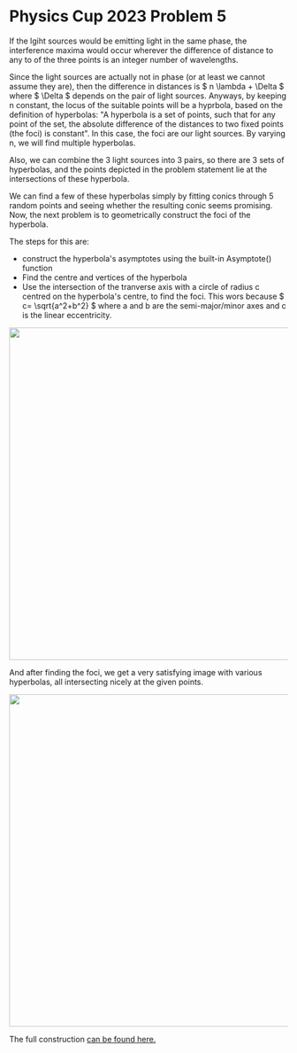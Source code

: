 # Physics Cup 2023 Problem 5

If the lgiht sources would be emitting light in the same phase, the interference maxima would occur wherever the difference of distance to any to of the three points is an integer number of wavelengths. 

Since the light sources are actually not in phase (or at least we cannot assume they are), then the difference in distances is $ n \\lambda + \\Delta $ where $ \\Delta $ depends on the pair of light sources. Anyways, by keeping n constant, the locus of the suitable points will be a hyprbola, based on the definition of hyperbolas: "A hyperbola is a set of points, such that for any point of the set, the absolute difference of the distances to two fixed points (the foci) is constant". In this case, the foci are our light sources. By varying n, we will find multiple hyperbolas. 

Also, we can combine the 3 light sources into 3 pairs, so there are 3 sets of hyperbolas, and the points depicted in the problem statement lie at the intersections of these hyperbola.

We can find a few of these hyperbolas simply by fitting conics through 5 random points and seeing whether the resulting conic seems promising. Now, the next problem is to geometrically construct the foci of the hyperbola.

The steps for this are:
- construct the hyperbola's asymptotes using the built-in Asymptote() function
- Find the centre and vertices of the hyperbola
- Use the intersection of the tranverse axis with a circle of radius c centred on the hyperbola's centre, to find the foci. This wors because $ c= \\sqrt{a^2+b^2} $ where a and b are the semi-major/minor axes and c is the linear eccentricity.

<img src="../articles/PC/PC23/foci.png" width="600px" height="auto">

And after finding the foci, we get a very satisfying image with various hyperbolas, all intersecting nicely at the given points.

<img src="(../articles/PC/PC23/hyperbola.png" width="600px" height="auto">

The full construction [can be found here.](https://www.geogebra.org/classic/dgpqyfau)
